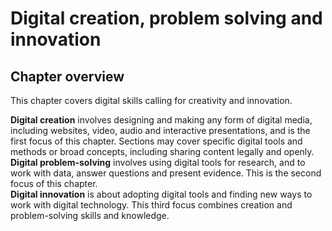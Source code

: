 # Digital creation, problem solving and innovation

## Chapter overview

This chapter covers digital skills calling for creativity and innovation.

**Digital creation** involves designing and making any form of digital media, including websites, video, audio and interactive presentations, and is the first focus of this chapter. Sections may cover specific digital tools and methods or broad concepts, including sharing content legally and openly.     
**Digital problem-solving** involves using digital tools for research, and to work with data, answer questions and present evidence. This is the second focus of this chapter.   
**Digital innovation** is about adopting digital tools and finding new ways to work with digital technology. This third focus combines creation and problem-solving skills and knowledge.
